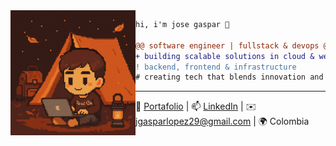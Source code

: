 <img align="left" height="200" src="/imagen.png"/>

```diff
hi, i'm jose gaspar 🐼

@@ software engineer | fullstack & devops @@
+ building scalable solutions in cloud & web
! backend, frontend & infrastructure
# creating tech that blends innovation and impact
````

---

🐼 [Portafolio](https://www.devgaspar.me/) | 📫 [LinkedIn](https://www.linkedin.com/in/devgaspar) | ✉️ [jgasparlopez29@gmail.com](mailto:jgasparlopez29@gmail.com) | 🌍 Colombia
